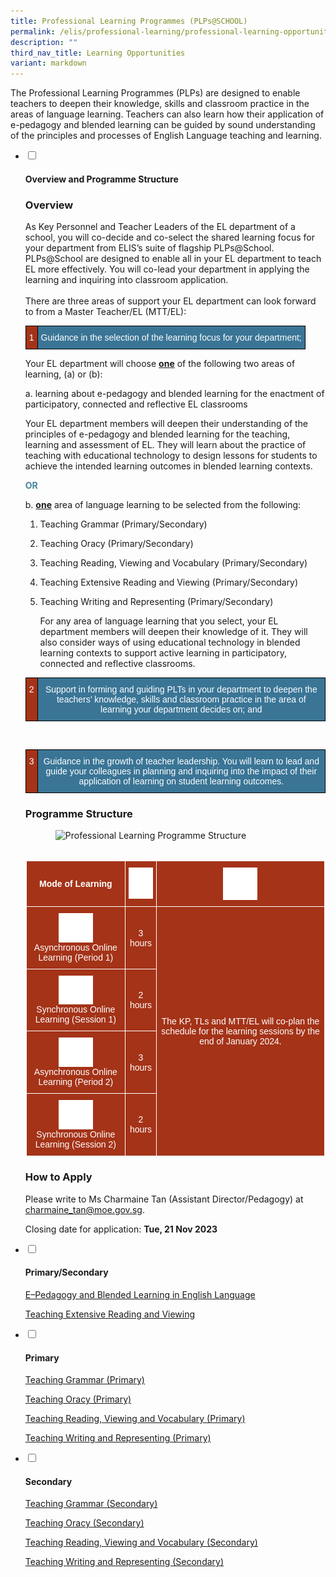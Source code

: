 ```yaml
---
title: Professional Learning Programmes (PLPs@SCHOOL)
permalink: /elis/professional-learning/professional-learning-opportunities/professional-learning-programme/
description: ""
third_nav_title: Learning Opportunities
variant: markdown
---
```

The Professional Learning Programmes (PLPs) are designed to enable teachers to deepen their knowledge, skills and classroom practice in the areas of language learning. Teachers can also learn how their application of e-pedagogy and blended learning can be guided by sound understanding of the principles and processes of English Language teaching and learning.

<ul class="jekyllcodex_accordion">
  <li>
    <input type="checkbox" id="accordion1">
    <label for="accordion1"><h4>Overview and Programme Structure</h4></label>
    <div>
			<h3>Overview</h3>
			<p>As Key Personnel and Teacher Leaders of the EL department of a school, you will co-decide and co-select the shared learning focus for your department from ELIS’s suite of flagship PLPs@School. PLPs@School are designed to enable all in your EL department to teach EL more effectively. You will co-lead your department in applying the learning and inquiring into classroom application.
<br><br>
There are three areas of support your EL department can look forward to from a Master Teacher/EL (MTT/EL):</p>
<style type="text/css">
.tg  {border-collapse:collapse;border-spacing:0;}
.tg td{border-color:black;border-style:solid;border-width:1px;font-family:Arial, sans-serif;font-size:14px;
  overflow:hidden;padding:10px 5px;word-break:normal;}
.tg th{border-color:black;border-style:solid;border-width:1px;font-family:Arial, sans-serif;font-size:14px;
  font-weight:normal;overflow:hidden;padding:10px 5px;word-break:normal;}
.tg .tg-k35i{background-color:#a43318;color:#ffffff;text-align:left;vertical-align:top}
.tg .tg-03jt{background-color:#3a7596;color:#ffffff;text-align:left;vertical-align:top}
</style>
<table class="tg">
<thead>
  <tr>
    <td style="text-align:center;" class="tg-k35i">1</td>
    <td style="text-align:center;" class="tg-03jt">Guidance in the selection of the learning focus for your department;</td>
  </tr>
</thead>
</table>

<p>Your EL department will choose&nbsp;<strong><u>one</u></strong>&nbsp;of the following two areas of learning, (a) or (b):</p>
<p>a.  learning about e-pedagogy and blended learning for the enactment of participatory, connected and reflective EL classrooms  </p>
<p>Your EL department members will deepen their understanding of the principles of e-pedagogy and blended learning for the teaching, learning and assessment of EL. They will learn about the practice of teaching with educational technology to design lessons for students to achieve the intended learning outcomes in blended learning contexts.&nbsp;
</p>
<p><strong style="color:#46859d;">OR</strong></p>
<p>b.  <strong><u>one</u></strong>&nbsp;area of language learning to be selected from the following:</p>
<ol>
<li><p>Teaching Grammar (Primary/Secondary)</p>
</li>
<li><p>Teaching Oracy (Primary/Secondary)</p>
</li>
<li><p>Teaching Reading, Viewing and Vocabulary (Primary/Secondary)</p>
</li>
<li><p>Teaching Extensive Reading and Viewing (Primary/Secondary)</p>
</li>
<li><p>Teaching Writing and Representing (Primary/Secondary)</p>
<p>For any area of language learning that you select, your EL department members will deepen their knowledge of it. They will also consider ways of using educational technology in blended learning contexts to support active learning in participatory, connected and reflective classrooms.
	</p>
</li>
</ol>
<style type="text/css">
.tg  {border-collapse:collapse;border-spacing:0;}
.tg td{border-color:black;border-style:solid;border-width:1px;font-family:Arial, sans-serif;font-size:14px;
  overflow:hidden;padding:10px 5px;word-break:normal;}
.tg th{border-color:black;border-style:solid;border-width:1px;font-family:Arial, sans-serif;font-size:14px;
  font-weight:normal;overflow:hidden;padding:10px 5px;word-break:normal;}
.tg .tg-k35i{background-color:#a43318;color:#ffffff;text-align:left;vertical-align:top}
.tg .tg-03jt{background-color:#3a7596;color:#ffffff;text-align:left;vertical-align:top}
</style>
<table class="tg">
<thead>
  <tr>
    <td style="text-align:center;" class="tg-k35i">2</td>
    <td style="text-align:center;" class="tg-03jt">Support in forming and guiding PLTs in your department to deepen the teachers’ knowledge, skills and classroom practice in the area of learning your department decides on; and
</td>
  </tr>
</thead>
</table><br>

<style type="text/css">
.tg  {border-collapse:collapse;border-spacing:0;}
.tg td{border-color:black;border-style:solid;border-width:1px;font-family:Arial, sans-serif;font-size:14px;
  overflow:hidden;padding:10px 5px;word-break:normal;}
.tg th{border-color:black;border-style:solid;border-width:1px;font-family:Arial, sans-serif;font-size:14px;
  font-weight:normal;overflow:hidden;padding:10px 5px;word-break:normal;}
.tg .tg-k35i{background-color:#a43318;color:#ffffff;text-align:left;vertical-align:top}
.tg .tg-03jt{background-color:#3a7596;color:#ffffff;text-align:left;vertical-align:top}
</style>
<table class="tg">
<thead>
  <tr>
    <td style="text-align:center;" class="tg-k35i">3</td>
    <td style="text-align:center;" class="tg-03jt">Guidance in the growth of teacher leadership. You will learn to lead and guide your colleagues in planning and inquiring into the impact of their application of learning on student learning outcomes.
        </td>
  </tr>
</thead>
</table>

<h3>Programme Structure</h3>

<style>  
img {  
  display: block;  
  margin-left: auto;  
  margin-right: auto;  
}  
</style>  
<img style="width:80%;" alt="Professional Learning Programme Structure" src="/images/plps_at_school_updated.jpg">  
  
<br>

<style type="text/css">
.tg  {border-collapse:collapse;border-spacing:0;}
.tg td{border-color:black;border-style:solid;border-width:1px;font-family:Arial, sans-serif;font-size:14px;
  overflow:hidden;padding:10px 5px;word-break:normal;}
.tg th{border-color:black;border-style:solid;border-width:1px;font-family:Arial, sans-serif;font-size:14px;
  font-weight:normal;overflow:hidden;padding:10px 5px;word-break:normal;}
.tg .tg-ftkq{background-color:#a43318;color:#FFF;text-align:center;vertical-align:middle}
.tg .tg-7gif{background-color:#a43318;color:#FFF;font-weight:bold;text-align:center;vertical-align:top}
.tg .tg-2u06{background-color:#a43318;color:#FFF;text-align:center;vertical-align:top}
.tg .tg-kduf{background-color:#a43318;color:#FFF;font-weight:bold;text-align:center;vertical-align:middle}
</style>
<table style="border: 1px solid white" class="tg">
<thead>
  <tr>
    <th style="border: 1px solid white" class="tg-kduf">Mode of Learning</th>
    <th style="border: 1px solid white" class="tg-7gif"><img style="width:47px" alt="Picture7" src="/images/picture7.png"></th>
    <th style="border: 1px solid white" class="tg-kduf"><img style="width:55px" alt="Picture8" src="/images/picture8.png"></th>
  </tr>
</thead>
<tbody>
  <tr>
   <td style="border: 1px solid white" class="tg-2u06"><img style="width:55px" alt="Picture9" src="/images/picture9.png">Asynchronous Online Learning (Period 1)</td>
    <td style="border: 1px solid white" class="tg-ftkq">3 hours</td>
    <td rowspan="4" style="border: 1px solid white" class="tg-ftkq">The KP, TLs and MTT/EL will co-plan the schedule for the learning sessions by the end of January 2024.
</td>
  </tr>
  <tr>
    <td style="border: 1px solid white" class="tg-2u06"><img style="width:55px" alt="Picture10" src="/images/picture10.png">Synchronous Online Learning (Session 1)</td>
    <td style="border: 1px solid white" class="tg-ftkq">2 hours</td>
  </tr>
  <tr>
   <td style="border: 1px solid white" class="tg-2u06"><img style="width:55px" alt="Picture9" src="/images/picture9.png">Asynchronous Online Learning (Period 2)</td>
    <td style="border: 1px solid white" class="tg-ftkq">3 hours</td>
  </tr>
  <tr>
     <td style="border: 1px solid white" class="tg-2u06"><img style="width:55px" alt="Picture10" src="/images/picture10.png">Synchronous Online Learning (Session 2)</td>
    <td style="border: 1px solid white" class="tg-ftkq">2 hours</td>
  </tr>
</tbody>
</table>

<h3>How to Apply</h3>

<p>Please write to Ms Charmaine Tan (Assistant Director/Pedagogy) at <br>
<a href="mailto:charmaine_tan@moe.gov.sg">charmaine_tan@moe.gov.sg</a>.  </p>
<p>Closing date for application:&nbsp;<strong>Tue, 21 Nov 2023</strong></p>
    </div>
	</li>  
	<li>
    <input type="checkbox" id="accordion2">
    <label for="accordion2"><h4>Primary/Secondary</h4></label>
    <div>
			<p><a href="/elis/professional-learning/professional-learning-opportunities/e-pedagogy-and-blended-learning/">E–Pedagogy and Blended Learning in English Language</a></p>
			<p><a href="/elis/professional-learning/professional-learning-opportunities/teaching-extensive-reading-viewing/">Teaching Extensive Reading and Viewing</a></p>
    </div>
	</li>  
	<li>
    <input type="checkbox" id="accordion3">
    <label for="accordion3"><h4>Primary</h4></label>
    <div>
			<p><a href="/elis/professional-learning/professional-learning-opportunities/teaching-grammar/">Teaching Grammar (Primary)</a></p>
			<p><a href="/elis/professional-learning/professional-learning-opportunities/teaching-oracy/">Teaching Oracy (Primary)</a></p>
			<p><a href="/elis/professional-learning/professional-learning-opportunities/teaching-reading-viewing-vocabulary/">Teaching Reading, Viewing and Vocabulary (Primary)</a></p>
			<p><a href="/elis/professional-learning/professional-learning-opportunities/teaching-writing-and-representing/">Teaching Writing and Representing (Primary)</a></p>
    </div>
	</li> 
	<li>
    <input type="checkbox" id="accordion4">
    <label for="accordion4"><h4>Secondary</h4></label>
    <div>
      <p><a href="/elis/professional-learning/professional-learning-opportunities/secondary/teaching-grammar/">Teaching Grammar (Secondary)</a></p>
			<p><a href="/elis/professional-learning/professional-learning-opportunities/secondary/teaching-oracy/">Teaching Oracy (Secondary)</a></p>
			<p><a href="/elis/professional-learning/professional-learning-opportunities/secondary/reading-viewing-vocabulary/">Teaching Reading, Viewing and Vocabulary (Secondary)</a></p>
			<p><a href="/elis/professional-learning/professional-learning-opportunities/sec/teach-writing-representing/">Teaching Writing and Representing (Secondary)</a></p>
    </div>
	</li>  
</ul>